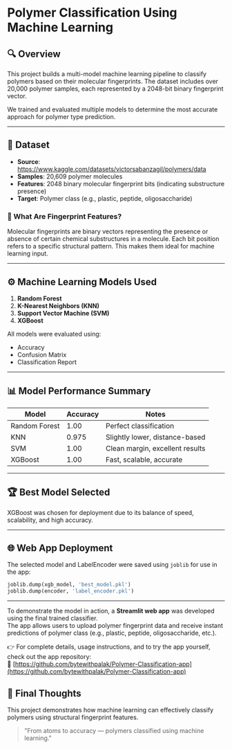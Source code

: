 # Polymer Classification Using Machine Learning

## 🔍 Overview

This project builds a multi-model machine learning pipeline to classify polymers based on their molecular fingerprints. The dataset includes over 20,000 polymer samples, each represented by a 2048-bit binary fingerprint vector.

We trained and evaluated multiple models to determine the most accurate approach for polymer type prediction.

---

## 📁 Dataset

* **Source**: https://www.kaggle.com/datasets/victorsabanzagil/polymers/data
* **Samples**: 20,609 polymer molecules
* **Features**: 2048 binary molecular fingerprint bits (indicating substructure presence)
* **Target**: Polymer class (e.g., plastic, peptide, oligosaccharide)

### 🧠 What Are Fingerprint Features?

Molecular fingerprints are binary vectors representing the presence or absence of certain chemical substructures in a molecule. Each bit position refers to a specific structural pattern. This makes them ideal for machine learning input.

---

## ⚙️ Machine Learning Models Used

1. **Random Forest**
2. **K-Nearest Neighbors (KNN)**
3. **Support Vector Machine (SVM)**
4. **XGBoost**

All models were evaluated using:

* Accuracy
* Confusion Matrix
* Classification Report

---

## 📊 Model Performance Summary

| Model         | Accuracy | Notes                           |
| ------------- | -------- | ------------------------------- |
| Random Forest | 1.00     | Perfect classification          |
| KNN           | 0.975    | Slightly lower, distance-based  |
| SVM           | 1.00     | Clean margin, excellent results |
| XGBoost       | 1.00     | Fast, scalable, accurate        |

---

## 🏆 Best Model Selected

XGBoost was chosen for deployment due to its balance of speed, scalability, and high accuracy.

---
## 🌐 Web App Deployment

The selected model and LabelEncoder were saved using `joblib` for use in the app:

```python
joblib.dump(xgb_model, 'best_model.pkl')
joblib.dump(encoder, 'label_encoder.pkl')
```
---

To demonstrate the model in action, a **Streamlit web app** was developed using the final trained classifier.  
The app allows users to upload polymer fingerprint data and receive instant predictions of polymer class (e.g., plastic, peptide, oligosaccharide, etc.).

👉 For complete details, usage instructions, and to try the app yourself, check out the app repository:  
🔗 [https://github.com/bytewithpalak/Polymer-Classification-app](https://github.com/bytewithpalak/Polymer-Classification-app)


## 📌 Final Thoughts

This project demonstrates how machine learning can effectively classify polymers using structural fingerprint features.

> "From atoms to accuracy — polymers classified using machine learning."



